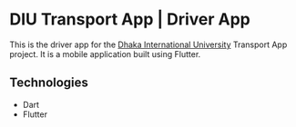 # DIU Transport App | Driver App

This is the driver app for the [Dhaka International University](https://diu.ac) Transport App project. It is a mobile application built using Flutter.

## Technologies

- Dart
- Flutter
